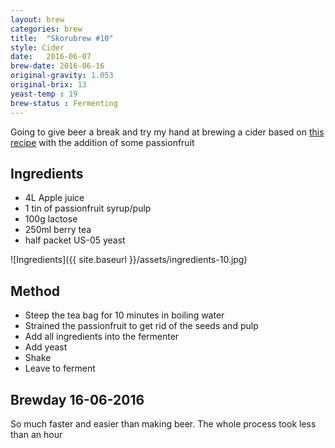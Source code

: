 ```yaml
---
layout: brew
categories: brew
title:  "Skorubrew #10"
style: Cider
date:   2016-06-07
brew-date: 2016-06-16
original-gravity: 1.053
original-brix: 13
yeast-temp : 19
brew-status : Fermenting
---
```


Going to give beer a break and try my hand at brewing a cider based on [this recipe](http://www.thehopandgrain.com.au/brew-simple-5l-apple-pear-cider/) with the addition of some passionfruit

Ingredients
---------

* 4L Apple juice
* 1 tin of passionfruit syrup/pulp
* 100g lactose
* 250ml berry tea
* half packet US-05 yeast

![Ingredients]({{ site.baseurl }}/assets/ingredients-10.jpg)


Method
--------

* Steep the tea bag for 10 minutes in boiling water
* Strained the passionfruit to get rid of the seeds and pulp
* Add all ingredients into the fermenter
* Add yeast
* Shake
* Leave to ferment


Brewday 16-06-2016
----------

So much faster and easier than making beer. The whole process took less than an hour
